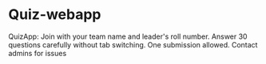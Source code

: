 # Quiz-webapp
QuizApp: Join with your team name and leader's roll number. Answer 30 questions carefully without tab switching. One submission allowed. Contact admins for issues
